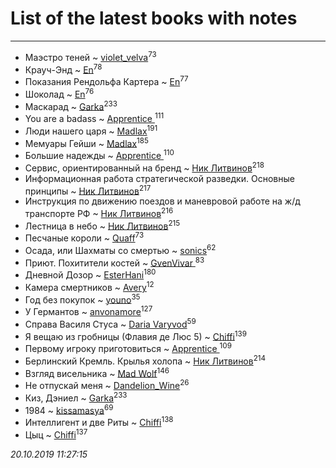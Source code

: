 # List of the latest books with notes
---

* Маэстро теней ~ [violet_velva](users/116/116961712580551399099-google)<sup>73</sup>
* Крауч-Энд ~ [En](users/333/333646551-vkontakte)<sup>78</sup>
* Показания Рендольфа Картера ~ [En](users/333/333646551-vkontakte)<sup>77</sup>
* Шоколад ~ [En](users/333/333646551-vkontakte)<sup>76</sup>
* Маскарад ~ [Garka](users/115/115753719718250012620-google)<sup>233</sup>
* You are a badass ~ [Apprentice ](users/528/52821952-vkontakte)<sup>111</sup>
* Люди нашего царя ~ [Madlax](users/158/158304782-vkontakte)<sup>191</sup>
* Мемуары Гейши ~ [Madlax](users/158/158304782-vkontakte)<sup>185</sup>
* Большие надежды ~ [Apprentice ](users/528/52821952-vkontakte)<sup>110</sup>
* Сервис, ориентированный на бренд ~ [Ник Литвинов](users/241/241974816-vkontakte)<sup>218</sup>
* Информационная работа стратегической разведки. Основные принципы ~ [Ник Литвинов](users/241/241974816-vkontakte)<sup>217</sup>
* Инструкция по движению поездов и маневровой работе на ж/д транспорте РФ ~ [Ник Литвинов](users/241/241974816-vkontakte)<sup>216</sup>
* Лестница в небо ~ [Ник Литвинов](users/241/241974816-vkontakte)<sup>215</sup>
* Песчаные короли ~ [Quaff](users/122/12267158-vkontakte)<sup>73</sup>
* Осада, или Шахматы со смертью ~ [sonics](users/588/5880221-vkontakte)<sup>62</sup>
* Приют. Похитители костей ~ [GvenVivar ](users/158/158266434925901-facebook)<sup>83</sup>
* Дневной Дозор ~ [EsterHani](users/305/30558181-vkontakte)<sup>180</sup>
* Камера смертников ~ [Avery](users/567/56734832-yandex)<sup>12</sup>
* Год без покупок ~ [youno](users/302/302928912-vkontakte)<sup>35</sup>
* У Германтов ~ [anvonamore](users/595/5957175-vkontakte)<sup>127</sup>
* Справа Василя Стуса ~ [Daria Varyvod](users/829/829893410524253-facebook)<sup>59</sup>
* Я вещаю из гробницы (Флавия де Люс 5) ~ [Chiffi](users/105/105831994080785626680-google)<sup>139</sup>
* Первому игроку приготовиться ~ [Apprentice ](users/528/52821952-vkontakte)<sup>109</sup>
* Берлинский Кремль. Крылья холопа ~ [Ник Литвинов](users/241/241974816-vkontakte)<sup>214</sup>
* Взгляд висельника ~ [Mad Wolf](users/947/94738840-vkontakte)<sup>146</sup>
* Не отпускай меня ~ [Dandelion_Wine](users/586/58602788-vkontakte)<sup>26</sup>
* Киз, Дэниел ~ [Garka](users/115/115753719718250012620-google)<sup>233</sup>
* 1984 ~ [kissamasya](users/684/68439978-vkontakte)<sup>69</sup>
* Интеллигент и две Риты ~ [Chiffi](users/105/105831994080785626680-google)<sup>138</sup>
* Цыц ~ [Chiffi](users/105/105831994080785626680-google)<sup>137</sup>


_20.10.2019 11:27:15_
